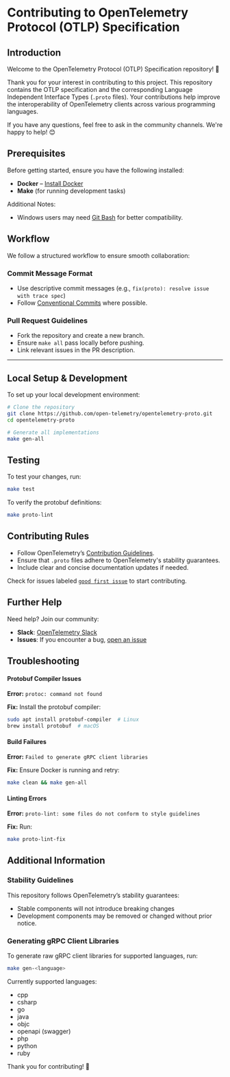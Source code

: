 # Contributing to OpenTelemetry Protocol (OTLP) Specification

## Introduction

Welcome to the OpenTelemetry Protocol (OTLP) Specification repository! 🎉

Thank you for your interest in contributing to this project. This repository contains the OTLP specification and the corresponding Language Independent Interface Types (`.proto` files). Your contributions help improve the interoperability of OpenTelemetry clients across various programming languages.

If you have any questions, feel free to ask in the community channels. We're happy to help! 😊

## Prerequisites

Before getting started, ensure you have the following installed:

* **Docker** – [Install Docker](https://docs.docker.com/engine/install/)
* **Make** (for running development tasks)

Additional Notes:

* Windows users may need [Git Bash](https://gitforwindows.org/) for better compatibility.

## Workflow

We follow a structured workflow to ensure smooth collaboration:

### Commit Message Format

* Use descriptive commit messages (e.g., `fix(proto): resolve issue with trace spec`)
* Follow [Conventional Commits](https://www.conventionalcommits.org/) where possible.

### Pull Request Guidelines

- Fork the repository and create a new branch.
- Ensure `make all` pass locally before pushing.
- Link relevant issues in the PR description.

---

## Local Setup & Development

To set up your local development environment:

```bash
# Clone the repository
git clone https://github.com/open-telemetry/opentelemetry-proto.git
cd opentelemetry-proto

# Generate all implementations
make gen-all
```

## Testing

To test your changes, run:

```bash
make test
```

To verify the protobuf definitions:

```bash
make proto-lint
```


## Contributing Rules

- Follow OpenTelemetry’s [Contribution Guidelines](https://github.com/open-telemetry/community/blob/main/guides/contributor/README.md).
- Ensure that `.proto` files adhere to OpenTelemetry's stability guarantees.
- Include clear and concise documentation updates if needed.

Check for issues labeled [`good first issue`](https://github.com/open-telemetry/opentelemetry-proto/issues?q=is%3Aissue+is%3Aopen+label%3A%22good+first+issue%22) to start contributing.


## Further Help

Need help? Join our community:

- **Slack**: [OpenTelemetry Slack](https://opentelemetry.io/community/)
- **Issues**: If you encounter a bug, [open an issue](https://github.com/open-telemetry/opentelemetry-proto/issues)


## Troubleshooting

#### Protobuf Compiler Issues

**Error:** `protoc: command not found`

**Fix:** Install the protobuf compiler:
```bash
sudo apt install protobuf-compiler  # Linux
brew install protobuf  # macOS
```

#### Build Failures

**Error:** `Failed to generate gRPC client libraries`

**Fix:** Ensure Docker is running and retry:
```bash
make clean && make gen-all
```

#### Linting Errors

**Error:** `proto-lint: some files do not conform to style guidelines`

**Fix:** Run:
```bash
make proto-lint-fix
```

## Additional Information

### Stability Guidelines

This repository follows OpenTelemetry’s stability guarantees:

* Stable components will not introduce breaking changes
* Development components may be removed or changed without prior notice.


### Generating gRPC Client Libraries

To generate raw gRPC client libraries for supported languages, run:

```bash
make gen-<language>
```

Currently supported languages:

* cpp
* csharp
* go
* java
* objc
* openapi (swagger)
* php
* python
* ruby

Thank you for contributing! 🚀
